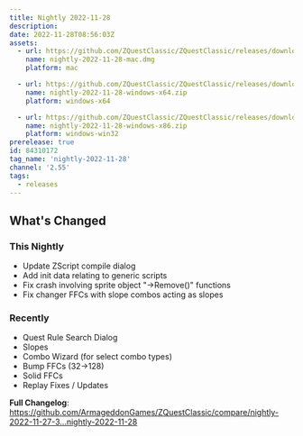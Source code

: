 ```yaml
---
title: Nightly 2022-11-28
description: 
date: 2022-11-28T08:56:03Z
assets: 
  - url: https://github.com/ZQuestClassic/ZQuestClassic/releases/download/nightly-2022-11-28/nightly-2022-11-28-mac.dmg
    name: nightly-2022-11-28-mac.dmg
    platform: mac

  - url: https://github.com/ZQuestClassic/ZQuestClassic/releases/download/nightly-2022-11-28/nightly-2022-11-28-windows-x64.zip
    name: nightly-2022-11-28-windows-x64.zip
    platform: windows-x64

  - url: https://github.com/ZQuestClassic/ZQuestClassic/releases/download/nightly-2022-11-28/nightly-2022-11-28-windows-x86.zip
    name: nightly-2022-11-28-windows-x86.zip
    platform: windows-win32
prerelease: true
id: 84310172
tag_name: 'nightly-2022-11-28'
channel: '2.55'
tags:
  - releases
---
```


## What's Changed
### This Nightly
* Update ZScript compile dialog
* Add init data relating to generic scripts
* Fix crash involving sprite object "->Remove()" functions
* Fix changer FFCs with slope combos acting as slopes

### Recently
* Quest Rule Search Dialog
* Slopes
* Combo Wizard (for select combo types)
* Bump FFCs (32->128)
* Solid FFCs
* Replay Fixes / Updates

**Full Changelog**: https://github.com/ArmageddonGames/ZQuestClassic/compare/nightly-2022-11-27-3...nightly-2022-11-28

